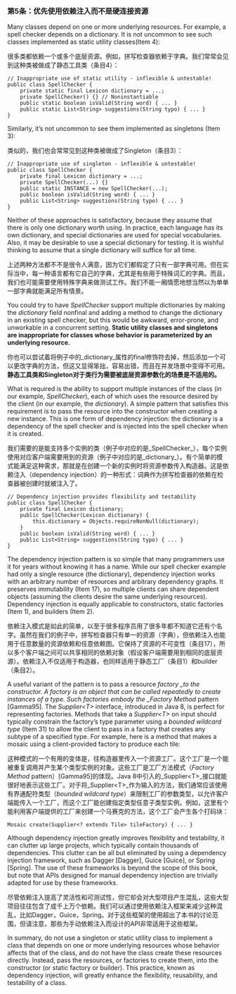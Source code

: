 ### 第5条：优先使用依赖注入而不是硬连接资源

Many classes depend on one or more underlying resources. For example, a spell checker depends on a dictionary. It is not uncommon to see such classes implemented as static utility classes\(Item 4\):

很多类都依赖一个或多个底层资源。例如，拼写检查器依赖于字典。我们常常会见到这种类被做成了静态工具类（条目4）：

```
// Inappropriate use of static utility - inflexible & untestable!
public class SpellChecker {
    private static final Lexicon dictionary = ...;
    private SpellChecker() {} // Noninstantiable
    public static boolean isValid(String word) { ... }
    public static List<String> suggestions(String typo) { ... }
}
```

Similarly, it’s not uncommon to see them implemented as singletons \(Item 3\):

类似的，我们也会常常见到这种类被做成了Singleton（条目3）：

```
// Inappropriate use of singleton - inflexible & untestable!
public class SpellChecker {
    private final Lexicon dictionary = ...;
    private SpellChecker(...) {}
    public static INSTANCE = new SpellChecker(...);
    public boolean isValid(String word) { ... }
    public List<String> suggestions(String typo) { ... }
}
```

Neither of these approaches is satisfactory, because they assume that there is only one dictionary worth using. In practice, each language has its own dictionary, and special dictionaries are used for special vocabularies. Also, it may be desirable to use a special dictionary for testing. It is wishful thinking to assume that a single dictionary will suffice for all time.

上述两种方法都不不是很令人满意，因为它们都假定了只有一部字典可用。但在实际当中，每一种语言都有它自己的字典，尤其是有些用于特殊词汇的字典。而且，我们也可能需要使用特殊字典来做测试工作。我们不能一厢情愿地想当然以为单单一部字典就能满足所有情景。

You could try to have _SpellChecker_ support multiple dictionaries by making the _dictionary_ field nonfinal and adding a method to change the dictionary in an existing spell checker, but this would be awkward, error-prone, and unworkable in a concurrent setting. **Static utility classes and singletons are inappropriate for classes whose behavior is parameterized by an underlying resource.**

你也可以尝试着将例子中的_dictionary_属性的final修饰符去掉，然后添加一个可以更改字典的方法，但这又显得笨拙，容易出错，而且在并发场景中变得不可用。**静态工具类和Singleton对于类行为需要被底层资源参数化的场景是不适用的。**

What is required is the ability to support multiple instances of the class \(in our example, _SpellChecker_\), each of which uses the resource desired by the client \(in our example, the _dictionary_\). A simple pattern that satisfies this requirement is to pass the resource into the constructor when creating a new instance. This is one form of dependency injection: the dictionary is a dependency of the spell checker and is injected into the spell checker when it is created.

我们需要的是能支持多个实例的类（例子中对应的是_SpellChecker_），每个实例使用对应客户端需要用到的资源（例子中对应的是_dictionary_）。有个简单的模式能满足这种需求，那就是在创建一个新的实例时将资源参数传入构造器。这是依赖注入（dependency injection）的一种形式：词典作为拼写检查器的依赖在检查器被创建时就被注入了。

```
// Dependency injection provides flexibility and testability
public class SpellChecker {
    private final Lexicon dictionary;
    public SpellChecker(Lexicon dictionary) {
        this.dictionary = Objects.requireNonNull(dictionary);
    } 
    public boolean isValid(String word) { ... }
    public List<String> suggestions(String typo) { ... }
}
```

The dependency injection pattern is so simple that many programmers use it for years without knowing it has a name. While our spell checker example had only a single resource \(the dictionary\), dependency injection works with an arbitrary number of resources and arbitrary dependency graphs. It preserves immutability \(Item 17\), so multiple clients can share dependent objects \(assuming the clients desire the same underlying resources\). Dependency injection is equally applicable to constructors, static factories \(Item 1\), and builders \(Item 2\).

依赖注入模式是如此的简单，以至于很多程序员用了很多年都不知道它还有个名字。虽然在我们的例子中，拼写检查器只有单一的资源（字典），但依赖注入也能用于任意数量的资源依赖和任意依赖图。它保持了资源的不可变性（条目17），所以多个客户端之间可以共享相同的依赖对象（假设客户端需要用到相同的底层资源）。依赖注入不仅适用于构造器，也同样适用于静态工厂（条目1）和builder（条目2）。

A useful variant of the pattern is to pass a resource _factory \_to the constructor. A factory is an object that can be called repeatedly to create instances of a type. Such factories embody the \_Factory Method_ pattern \[Gamma95\]. The _Supplier&lt;T&gt;_ interface, introduced in Java 8, is perfect for representing factories. Methods that take a _Supplier&lt;T&gt;_ on input should typically constrain the factory’s type parameter using a _bounded wildcard type_ \(Item 31\) to allow the client to pass in a factory that creates any subtype of a specified type. For example, here is a method that makes a mosaic using a client-provided factory to produce each tile:

这种模式的一个有用的变体是，往构造器里传入一个资源工厂。这个工厂是一个能被重复调用并产生某个类型实例的对象。这些工厂是工厂方法模式（_Factory Method_ pattern）\[Gamma95\]的体现。Java 8中引入的_Supplier&lt;T&gt;_接口就能很好地表示这些工厂。对于将_Supplier&lt;T&gt;_作为输入的方法，我们通常应该使用有界通配符类型（_bounded wildcard type_）来限制工厂的参数类型，以允许客户端能传入一个工厂，而这个工厂能创建指定类型任意子类型实例。例如，这里有个能利用客户端提供的工厂来创建一个马赛克的方法，这个工厂会产生各个打码块：

```
Mosaic create(Supplier<? extends Tile> tileFactory) { ... }
```

Although dependency injection greatly improves flexibility and testability, it can clutter up large projects, which typically contain thousands of dependencies. This clutter can be all but eliminated by using a dependency injection framework, such as Dagger \[Dagger\], Guice \[Guice\], or Spring \[Spring\]. The use of these frameworks is beyond the scope of this book, but note that APIs designed for manual dependency injection are trivially adapted for use by these frameworks.

尽管依赖注入提高了灵活性和可测试性，但它却会对大型项目产生混乱，这些大型项目往往包含了成千上万个依赖。我们可以通过使用依赖注入框架来减少这种混乱，比如Dagger，Guice，Spring。对于这些框架的使用超出了本书的讨论范围，但请注意，那些为手动依赖注入而设计的API非常适用于这些框架。

In summary, do not use a singleton or static utility class to implement a class that depends on one or more underlying resources whose behavior affects that of the class, and do not have the class create these resources directly. Instead, pass the resources, or factories to create them, into the constructor \(or static factory or builder\). This practice, known as dependency injection, will greatly enhance the flexibility, reusability, and testability of a class.

